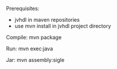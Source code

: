 Prerequisites:
  - jvhdl in maven repositories 
  - use mvn install in jvhdl project directory
  
Compile:
  mvn package

Run:
  mvn exec:java
  
Jar:
  mvn assembly:sigle